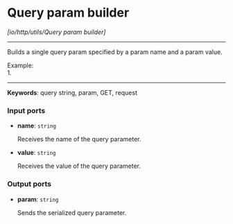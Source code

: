 # Query param builder

_[io/http/utils/Query param builder]_

---

Builds a single query param specified by a param name and a param value.  
  
Example:  
1.   

---

__Keywords__: query string, param, GET, request

### Input ports

* __name__: ` string `

    Receives the name of the query parameter.


* __value__: ` string `

    Receives the value of the query parameter.

### Output ports

* __param__: ` string `

    Sends the serialized query parameter.

